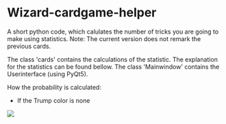 # Wizard-cardgame-helper
A short python code, which calulates the number of tricks you are going to make using statistics. 
Note: The current version does not remark the previous cards.

The class 'cards' contains the calculations of the statistic. The explanation for the statistics can be found bellow.
The class 'Mainwindow' contains the Userinterface (using PyQt5).

How the probability is calculated:
- If the Trump color is none

<img src="https://render.githubusercontent.com/render/math?math=P=\biggl(\product_{i=0}^{17-n}\frac{42-i-n}{59-i}\biggr) + m(n\cdot x)+b">


